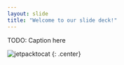 ```yaml
---
layout: slide
title: "Welcome to our slide deck!"
---
```


TODO: Caption here

![jetpacktocat](https://octodex.github.com/images/jetpacktocat.png)
{: .center}
